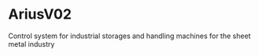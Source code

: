# AriusV02
Control system for industrial storages and handling machines for the sheet metal industry

